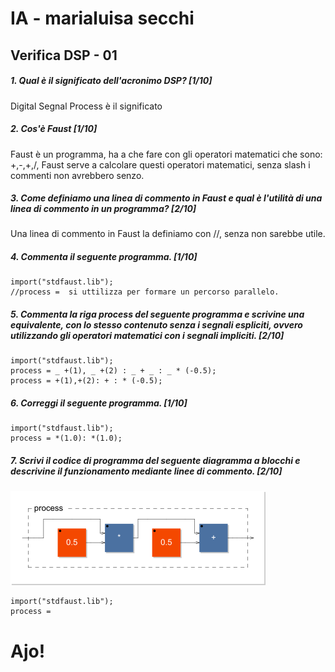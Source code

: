 # IA - marialuisa secchi

## Verifica DSP - 01

##### 1. Qual è il significato dell'acronimo _DSP_? [1/10]

Digital Segnal Process è il significato

##### 2. Cos'è _Faust_ [1/10]

Faust è un programma, ha a che fare con gli operatori matematici che sono: +,-,+,/, Faust serve a calcolare questi operatori matematici, senza slash i commenti non avrebbero senzo.

##### 3. Come definiamo una linea di commento in _Faust_ e qual è l'utilità di una linea di commento in un programma? [2/10]
 
 Una linea di commento in Faust la definiamo con //, senza non sarebbe utile.

##### 4. Commenta il seguente programma. [1/10]

```
import("stdfaust.lib");
//process =  si uttilizza per formare un percorso parallelo.
```

##### 5. Commenta la riga _process_ del seguente programma e scrivine una equivalente, con lo stesso contenuto senza i segnali espliciti, ovvero utilizzando gli operatori matematici con i segnali impliciti. [2/10]

```
import("stdfaust.lib");
process = _ +(1), _ +(2) : _ + _ : _ * (-0.5);
process = +(1),+(2): + : * (-0.5);
```

##### 6. Correggi il seguente programma. [1/10]

```
import("stdfaust.lib");
process = *(1.0): *(1.0);
```

##### 7. Scrivi il codice di programma del seguente diagramma a blocchi e descrivine il funzionamento mediante linee di commento. [2/10]

![due operatori in serie](https://github.com/LSSN/2019-05-24-1A-VERIFICA/blob/master/process.png)

```
import("stdfaust.lib");
process =
```


# Ajo!
